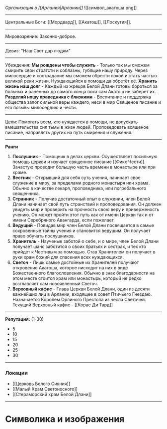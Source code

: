 *Организация в [[Арлания|Арлании]]*
![[символ_акатоша.png]]
_______
Центральные Боги: [[Мордвард]], [[Акатош]], [[Лоскутия]].
_______
Мировозрение: Законно-доброе.
______
Девиз: "Наш Свет дар людям"
_____
Убеждения:
	**Мы рождены чтобы служить** - Только так мы сможем смирить свои стратсти и соблазны, губящие нашу природу. Через милосердие и сострадание мы сможем обрести покой и стать частью великой реки жизни. Нуждающийся в помощи да обретёт её.
	**Хранить жизнь наш долг** - Каждый из жрецов Белой Длани готовы бороться за больных и раненных до самого конца пока сам Акатош не заберет их.
	**Разделяй ношу праведника с близкими** - Воспитание и поддержка общества залог сильной веры каждего, неси в мир Священое писание и его позывы милосердию и чести. 
________
Цели: Помогать всем, кто нуждается в помощи, не допускать вмешательства сил тьмы в жизн людей. Проповедовать всященое писание, направлять других на путь смирения и служения.
_______
**Ранги** 
1. **Послушник** - Помощник в делах церкви. Осуществляет посильную помощь церкви и изучает священное писание [[Фикх Чести]]. Зачастую проводит большую часть времени в монастыре или при храме.
2. **Вестник** - Открывший для себя суть учения, начинает свое служение в миру, за пределами родного монастыря или храма. Обычно в качестве лекаря, проповедника, или погребального священника. 
3. **Странник** - Получив достаточный опыт в служении, член Белой Длани начинает свой путь странствий и проповедования. Он должен увидеть мир и проверить на прочность свою веру и приверженость учению. Он может пройти этот путь как от имени Церкви так и от имени Серебряного Авангарда, если пожелает. 
4. **Ведущий** - Повидав мир член Белой Длани посвящается в самые сокровенные тайны учения и становится ведущим. Он получает право обучать послушников.
5. **Хранитель** - Наученые заботой о себе, и о мире, член Белой Длани получает шанс заботится о своих братьях и сестрах, и тех кто прийдет к Честивым за помощью. Став Хранителем он получает в руки храм божий для спасения всех нуждающихся.
6. **Светоч** - Лишь самые достойные их Хранителей получают откровение Акатоша, которое нисходит на них в виде Божественного благословления. Обычно в знак благодарности на этом месте стоится храм или монастырь, который не редко возглавляет сам  новоявленный Светоч.
7. **Верховный кафис** - Глава Церкви Белой Длани, один из десяти важнейших лиц в Арлании, входящее в совет Птичьего Гнездаю. Назначается Королем Орлиного Престола из чесла Светочей. Текущий Верховный кафис - [[Корас Ди Тард]]
_______
**Репутация:** (1-30)
* 5
* 10
* 15
* 20
* 25
* 30
_______
### Локации
* [[Церковь Белого Сияния]]
* [[Малый Храм Светоносного]]
* [[Стераморский храм Белой Длани]]

_______
# Символика и изображения 

